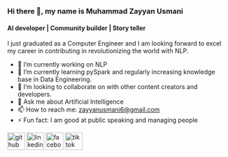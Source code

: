 ### Hi there 👋, my name is Muhammad Zayyan Usmani
#### AI developer | Community builder | Story teller
I just graduated as a Computer Engineer and I am looking forward to excel my career in contributing in revolutionizing the world with NLP.

- 🔭 I’m currently working on NLP 
- 🌱 I’m currently learning pySpark and regularly increasing knowledge base in Data Engineering.
- 👯 I’m looking to collaborate on with other content creators and developers. 
- 💬 Ask me about Artificial Intelligence 
- 📫 How to reach me: zayyanusmani6@gmail.com 
- ⚡ Fun fact: I am good at public speaking and managing people 


[<img src='https://cdn.jsdelivr.net/npm/simple-icons@3.0.1/icons/github.svg' alt='github' height='40'>](https://github.com/https://github.com/zayyanusmani)  [<img src='https://cdn.jsdelivr.net/npm/simple-icons@3.0.1/icons/linkedin.svg' alt='linkedin' height='40'>](https://www.linkedin.com/in/https://www.linkedin.com/in/zayyan-usmani-34275b1a6//)  [<img src='https://cdn.jsdelivr.net/npm/simple-icons@3.0.1/icons/facebook.svg' alt='facebook' height='40'>](https://www.facebook.com/https://www.facebook.com/zayyan.usmani)  [<img src='https://cdn.jsdelivr.net/npm/simple-icons@3.0.1/icons/tiktok.svg' alt='tiktok' height='40'>](https://www.tiktok.com/@zayyanonamission?is_from_webapp=1&sender_device=pc)  

